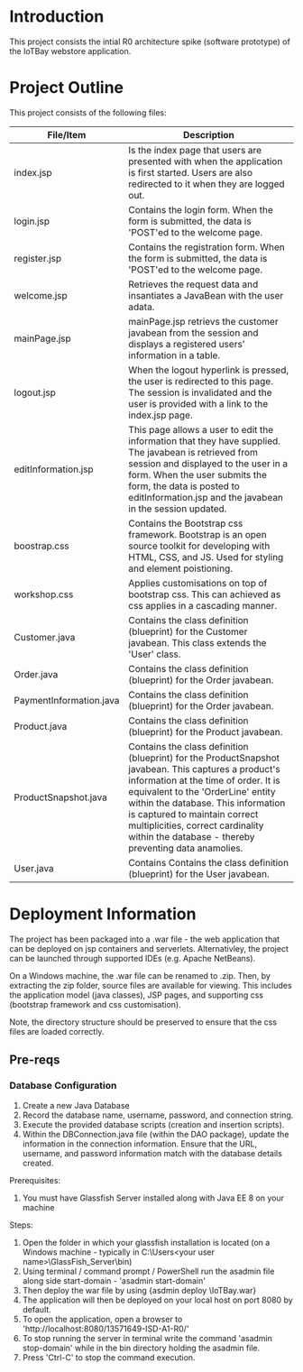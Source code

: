 # Introduction
This project consists the intial R0 architecture spike (software prototype) of the IoTBay webstore application.

# Project Outline
This project consists of the following files:

|File/Item | Description|
| --- | --- |
|index.jsp | Is the index page that users are presented with when the application is first started. Users are also redirected to it when they are logged out. |
|login.jsp | Contains the login form. When the form is submitted, the data is 'POST'ed to the welcome page. |
|register.jsp | Contains the registration form. When the form is submitted, the data is 'POST'ed to the welcome page. |
|welcome.jsp | Retrieves the request data and insantiates a JavaBean with the user adata. |
|mainPage.jsp | mainPage.jsp retrievs the customer javabean from the session and displays a registered users' information in a table.|
|logout.jsp | When the logout hyperlink is pressed, the user is redirected to this page. The session is invalidated and the user is provided with a link to the index.jsp page. |
|editInformation.jsp | This page allows a user to edit the information that they have supplied. The javabean is retrieved from session and displayed to the user in a form. When the user submits the form, the data is posted to editInformation.jsp and the javabean in the session updated. |
|boostrap.css| Contains the Bootstrap css framework. Bootstrap is an open source toolkit for developing with HTML, CSS, and JS. Used for styling and element poistioning.|
|workshop.css| Applies customisations on top of bootstrap css. This can achieved as css applies in a cascading manner. |
|Customer.java| Contains the class definition (blueprint) for the Customer javabean. This class extends the 'User' class.|
|Order.java| Contains the class definition (blueprint) for the Order javabean. |
|PaymentInformation.java| Contains the class definition (blueprint) for the Order javabean. |
|Product.java| Contains the class definition (blueprint) for the Product javabean. |
|ProductSnapshot.java| Contains the class definition (blueprint) for the ProductSnapshot javabean. This captures a product's information at the time of order. It is equivalent to the 'OrderLine' entity within the database. This information is captured to maintain correct multiplicities, correct cardinality within the database - thereby preventing data anamolies. |
|User.java| Contains Contains the class definition (blueprint) for the User javabean.|

# Deployment Information
The project has been packaged into a .war file - the web application that can be deployed on jsp containers and serverlets. Alternativley, the project can be launched through supported IDEs (e.g. Apache NetBeans).

On a Windows machine, the .war file can be renamed to .zip. Then, by extracting the zip folder, source files are available for viewing. This includes the application model (java classes), JSP pages, and supporting css (bootstrap framework and css customisation). 

Note, the directory structure should be preserved to ensure that the css files are loaded correctly.

## Pre-reqs

### Database Configuration

1. Create a new Java Database
2. Record the database name, username, password, and connection string.
3. Execute the provided database scripts (creation and insertion scripts).
4. Within the DBConnection.java file (within the DAO package), update the information in the connection information.
   Ensure that the URL, username, and password information match with the database details created.

Prerequisites:
1. You must have Glassfish Server installed along with Java EE 8 on your machine

Steps:
1. Open the folder in which your glassfish installation is located (on a Windows machine - typically in C:\Users\<your user name>\GlassFish_Server\bin)
2. Using terminal / command prompt / PowerShell run the asadmin file along side start-domain - 'asadmin start-domain'
3. Then deploy the war file by using {asdmin deploy <directoryPath>\IoTBay.war}
4. The application will then be deployed on your local host on port 8080 by default.
5. To open the application, open a browser to 'http://localhost:8080/13571649-ISD-A1-R0/'
6. To stop running the server in terminal write the command 'asadmin stop-domain' while in the bin directory holding the asadmin file.
7. Press 'Ctrl-C' to stop the command execution.
 
